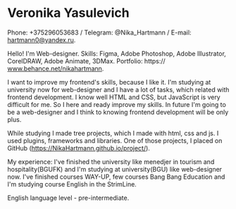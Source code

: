 # Veronika Yasulevich

Phone: +375296053683 / Telegram: @Nika_Hartmann / E-mail:
hartmann0@yandex.ru.

Hello! I'm Web-designer. Skills: Figma, Adobe Photoshop, Adobe
Illustrator, CorelDRAW, Adobe Animate, 3DMax. Portfolio: https://
www.behance.net/nikahartmann.

I want to improve my frontend's skills, because I like it. I'm studying at university now for web-designer and I have a lot of tasks, which related with frontend development. I know well HTML and CSS, but JavaScript is very difficult for me. So I here and ready improve my skills. In future I'm going to be a web-designer and I think to knowing frontend development will be only plus.

While studying I made tree projects, which I made with html, css and js. I used plugins, frameworks and libraries. One of those projects, I placed on GitHub (https://NikaHartmann.github.io/project/).

My experience: I've finished the university like menedjer in tourism and hospitality(BGUFK) and I'm studying at university(BGU) like web-designer now. I've finished courses WAY-UP, few courses Bang Bang Education and I'm studying course English in the StrimLine.

English language level - pre-intermediate.